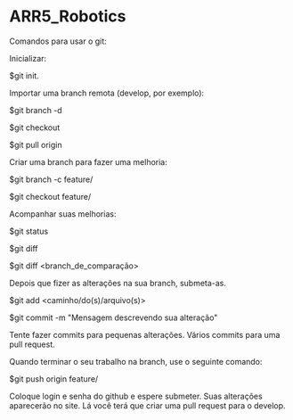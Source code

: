# ARR5_Robotics
Comandos para usar o git:

Inicializar:

$git init.

Importar uma branch remota (develop, por exemplo):

$git branch -d <nomebranch>

$git checkout <nomebranch>

$git pull origin <nomebranch>

Criar uma branch para fazer uma melhoria:

$git branch -c feature/<nomedamelhoria>

$git checkout feature/<nomedamelhoria>

Acompanhar suas melhorias:

$git status

$git diff

$git diff <branch_de_comparação>

Depois que fizer as alterações na sua branch, submeta-as.

$git add <caminho/do(s)/arquivo(s)>

$git commit -m "Mensagem descrevendo sua alteração"

Tente fazer commits para pequenas alterações. Vários commits para uma pull request.

Quando terminar o seu trabalho na branch, use o seguinte comando:

$git push origin feature/<nomebranch>

Coloque login e senha do github e espere submeter. Suas alterações aparecerão no site. Lá você terá que criar uma pull request para o develop. 
